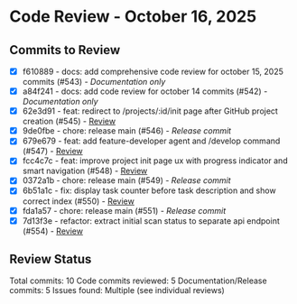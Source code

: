 # Code Review - October 16, 2025

## Commits to Review

- [x] f610889 - docs: add comprehensive code review for october 15, 2025 commits (#543) - *Documentation only*
- [x] a84f241 - docs: add code review for october 14 commits (#542) - *Documentation only*
- [x] 62e3d91 - feat: redirect to /projects/:id/init page after GitHub project creation (#545) - [Review](review-62e3d91.md)
- [x] 9de0fbe - chore: release main (#546) - *Release commit*
- [x] 679e679 - feat: add feature-developer agent and /develop command (#547) - [Review](review-679e679.md)
- [x] fcc4c7c - feat: improve project init page ux with progress indicator and smart navigation (#548) - [Review](review-fcc4c7c.md)
- [x] 0372a1b - chore: release main (#549) - *Release commit*
- [x] 6b51a1c - fix: display task counter before task description and show correct index (#550) - [Review](review-6b51a1c.md)
- [x] fda1a57 - chore: release main (#551) - *Release commit*
- [x] 7d13f3e - refactor: extract initial scan status to separate api endpoint (#554) - [Review](review-7d13f3e.md)

## Review Status

Total commits: 10
Code commits reviewed: 5
Documentation/Release commits: 5
Issues found: Multiple (see individual reviews)
